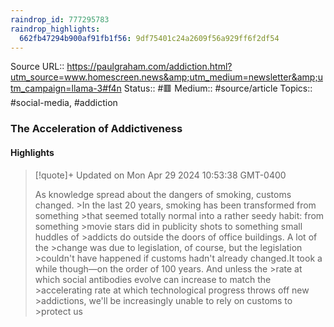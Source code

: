 ```yaml
---
raindrop_id: 777295783
raindrop_highlights:
  662fb47294b900af91fb1f56: 9df75401c24a2609f56a929ff6f2df54
---
```


Source URL:: https://paulgraham.com/addiction.html?utm_source=www.homescreen.news&amp;utm_medium=newsletter&amp;utm_campaign=llama-3#f4n
Status:: #🟥
Medium:: #source/article
Topics:: #social-media, #addiction

### The Acceleration of Addictiveness



#### Highlights

> [!quote]+ Updated on Mon Apr 29 2024 10:53:38 GMT-0400
>
> As knowledge spread about the dangers of smoking, customs changed.
&gt;In the last 20 years, smoking has been transformed from something
&gt;that seemed totally normal into a rather seedy habit: from something
&gt;movie stars did in publicity shots to something small huddles of
&gt;addicts do outside the doors of office buildings.  A lot of the
&gt;change was due to legislation, of course, but the legislation
&gt;couldn&#39;t have happened if customs hadn&#39;t already changed.It took a while though—on the order of 100 years.  And unless the
&gt;rate at which social antibodies evolve can increase to match the
&gt;accelerating rate at which technological progress throws off new
&gt;addictions, we&#39;ll be increasingly unable to rely on customs to
&gt;protect us
